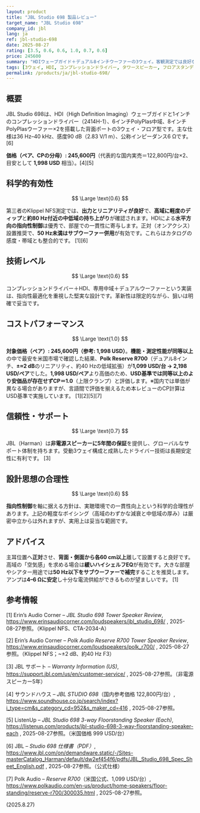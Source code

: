 ```yaml
---
layout: product
title: "JBL Studio 698 製品レビュー"
target_name: "JBL Studio 698"
company_id: jbl
lang: ja
ref: jbl-studio-698
date: 2025-08-27
rating: [3.5, 0.6, 0.6, 1.0, 0.7, 0.6]
price: 245600
summary: "HDIウェーブガイド＋デュアル8インチウーファーの3ウェイ。客観測定では良好な出力と概ね素直な分散を示し、高域に軽度のディップと約80 Hz付近の中低域持ち上がりが見られます"
tags: [3ウェイ, HDI, コンプレッションドライバー, タワースピーカー, フロアスタンディングスピーカー]
permalink: /products/ja/jbl-studio-698/
---
```

## 概要

JBL Studio 698は、HDI（High Definition Imaging）ウェーブガイドと1インチのコンプレッションドライバー（2414H-1）、6インチPolyPlas中域、8インチPolyPlasウーファー×2を搭載した背面ポートの3ウェイ・フロア型です。主な仕様は36 Hz–40 kHz、感度90 dB（2.83 V/1 m）、公称インピーダンス6 Ωです。 [6]

**価格（ペア、CPの分母）: 245,600円**（代表的な国内実売＝122,800円/台×2、目安として **1,998 USD** 相当）。[4][5]

## 科学的有効性

$$ \Large \text{0.6} $$

第三者のKlippel NFS測定では、**出力とリニアリティが良好**で、**高域に軽度のディップ**と**約80 Hz付近の中低域の持ち上がり**が確認されます。HDIによる**水平方向の指向性制御**は優秀で、部屋での一貫性に寄与します。正対（オンアクシス）設置推奨で、**50 Hz未満はサブウーファー併用**が有効です。これらはカタログの感度・帯域とも整合的です。 [1][6]

## 技術レベル

$$ \Large \text{0.6} $$

コンプレッションドライバー＋HDI、専用中域＋デュアルウーファーという実装は、指向性最適化を重視した堅実な設計です。革新性は限定的ながら、狙いは明確で妥当です。

## コストパフォーマンス

$$ \Large \text{1.0} $$

**対象価格（ペア）: 245,600円（参考: 1,998 USD）**。**機能・測定性能が同等以上**の中で最安を米国市場で確認した結果、**Polk Reserve R700**（デュアル8インチ、**±≈2 dB**のリニアリティ、約40 Hzの低域拡張）が**1,099 USD/台 → 2,198 USD/ペア**でした。**1,998 USD/ペア**より高価のため、**USD基準では同等以上のより安価品が存在せずCP＝1.0**（上限クランプ）と評価します。※国内では単価が異なる場合がありますが、言語間で評価を揃えるため本レビューのCP計算はUSD基準で実施しています。 [1][2][5][7]

## 信頼性・サポート

$$ \Large \text{0.7} $$

JBL（Harman）は**非電源スピーカーに5年間の保証**を提供し、グローバルなサポート体制を持ちます。受動3ウェイ構成と成熟したドライバー技術は長期安定性に有利です。 [3]

## 設計思想の合理性

$$ \Large \text{0.6} $$

**指向性制御**を軸に据える方針は、実聴環境での一貫性向上という科学的合理性があります。上記の軽度なボイシング（高域のわずかな減衰と中低域の厚み）は厳密中立からは外れますが、実用上は妥当な範囲です。

## アドバイス

主耳位置へ**正対**させ、**背面・側面から各60 cm以上**離して設置すると良好です。高域の「空気感」を求める場合は**緩いハイシェルフEQ**が有効です。大きな部屋やシアター用途では**50 Hz以下をサブウーファーで補完**することを推奨します。アンプは**4–6 Ωに安定**し十分な電流供給ができるものが望ましいです。 [1]

## 参考情報

[1] Erin’s Audio Corner – *JBL Studio 698 Tower Speaker Review*, https://www.erinsaudiocorner.com/loudspeakers/jbl_studio_698/ , 2025-08-27参照。（Klippel NFS、CTA-2034-A）

[2] Erin’s Audio Corner – *Polk Audio Reserve R700 Tower Speaker Review*, https://www.erinsaudiocorner.com/loudspeakers/polk_r700/ , 2025-08-27参照。（Klippel NFS；~±2 dB、約40 Hz F3）

[3] JBL サポート – *Warranty Information (US)*, https://support.jbl.com/us/en/customer-service/ , 2025-08-27参照。（非電源スピーカー5年）

[4] サウンドハウス – *JBL STUDIO 698*（国内参考価格 122,800円/台）, https://www.soundhouse.co.jp/search/index?i_type=cm&s_category_cd=952&s_maker_cd=416 , 2025-08-27参照。

[5] ListenUp – *JBL Studio 698 3-way Floorstanding Speaker (Each)*, https://listenup.com/products/jbl-studio-698-3-way-floorstanding-speaker-each , 2025-08-27参照。（米国価格 999 USD/台）

[6] JBL – *Studio 698 仕様書（PDF）*, https://www.jbl.com/on/demandware.static/-/Sites-masterCatalog_Harman/default/dw2ef454f6/pdfs/JBL_Studio_698_Spec_Sheet_English.pdf , 2025-08-27参照。（公式仕様）

[7] Polk Audio – *Reserve R700*（米国公式、1,099 USD/台）, https://www.polkaudio.com/en-us/product/home-speakers/floor-standing/reserve-r700/300035.html , 2025-08-27参照。

(2025.8.27)

